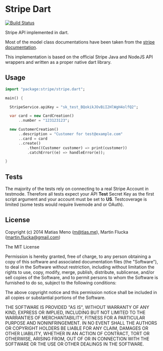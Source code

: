 # Stripe Dart

[![Build Status](https://drone.io/github.com/exitlive/stripe-dart/status.png)](https://drone.io/github.com/exitlive/stripe-dart/latest)


Stripe API implemented in dart.

Most of the model class documentations have been taken from the
[stripe documentation](https://stripe.com/docs).

This implementation is based on the official Stripe Java and NodeJS API wrappers
and written as a proper native dart library.


## Usage

```dart
import "package:stripe/stripe.dart";

main() {

  StripeService.apiKey = "sk_test_BQokikJOvBiI2HlWgH4olfQ2";

  var card = new CardCreation()
      ..number = "123123123";

  new CustomerCreation()
      ..description = "Customer for test@example.com"
      ..card = card
      ..create()
          .then((Customer customer) => print(customer))
          .catchError((e) => handleError(e));

}
```

## Tests

The majority of the tests rely on connecting to a real Stripe Account in
testmode.
Therefore all tests expect your API **Test** Secret Key as the first script
argument and your account must be set to **US**. Testcoverage is limited (some
tests would require livemode and or OAuth).


## License

Copyright (c) 2014 Matias Meno (m@tias.me), Martin Flucka (martin.flucka@gmail.com)

The MIT License

Permission is hereby granted, free of charge, to any person obtaining a copy
of this software and associated documentation files (the "Software"), to deal
in the Software without restriction, including without limitation the rights
to use, copy, modify, merge, publish, distribute, sublicense, and/or sell
copies of the Software, and to permit persons to whom the Software is
furnished to do so, subject to the following conditions:

The above copyright notice and this permission notice shall be included in all
copies or substantial portions of the Software.

THE SOFTWARE IS PROVIDED "AS IS", WITHOUT WARRANTY OF ANY KIND, EXPRESS OR
IMPLIED, INCLUDING BUT NOT LIMITED TO THE WARRANTIES OF MERCHANTABILITY,
FITNESS FOR A PARTICULAR PURPOSE AND NONINFRINGEMENT. IN NO EVENT SHALL THE
AUTHORS OR COPYRIGHT HOLDERS BE LIABLE FOR ANY CLAIM, DAMAGES OR OTHER
LIABILITY, WHETHER IN AN ACTION OF CONTRACT, TORT OR OTHERWISE, ARISING FROM,
OUT OF OR IN CONNECTION WITH THE SOFTWARE OR THE USE OR OTHER DEALINGS IN THE
SOFTWARE.

